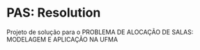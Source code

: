 # PAS: Resolution
Projeto de solução para o PROBLEMA DE ALOCAÇÃO DE SALAS: MODELAGEM E APLICAÇÃO NA UFMA
